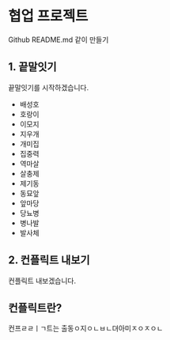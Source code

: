 # 협업 프로젝트
Github README.md 같이 만들기

## 1. 끝말잇기
끝말잇기를 시작하겠습니다.

- 배성호
- 호랑이
- 이모지
- 지우개
- 개미집
- 집중력
- 역마살
- 살충제
- 제기동
- 동묘앞
- 앞마당
- 당뇨병
- 병나발
- 발사체

## 2. 컨플릭트 내보기
컨플릭트 내보겠습니다.

## 컨플릭트란?

컨프ㄹㄹㅣㄱ트는 출동ㅇ지ㅇㄴㅂㄴ뎌아미ㅈㅇㅈㅇㄴ